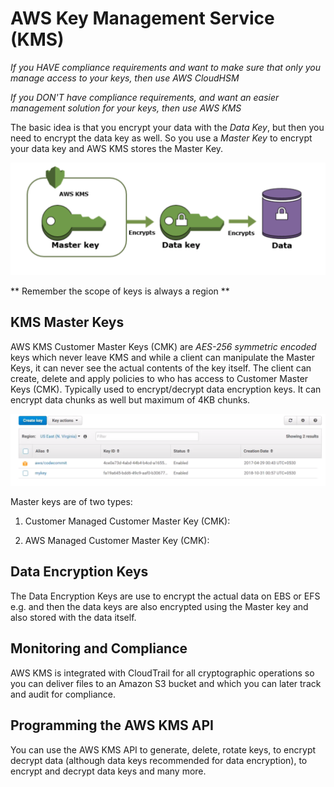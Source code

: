 # AWS Key Management Service (KMS)

*If you HAVE compliance requirements and want to make sure that only you manage access to your keys, then use AWS CloudHSM*

*If you DON'T have compliance requirements, and want an easier management solution for your keys, then use AWS KMS*

The basic idea is that you encrypt your data with the *Data Key*, but then you need to encrypt the data key as well. So you use a *Master Key* to encrypt your data key and AWS KMS stores the Master Key.

![stack Overflow](https://github.com/uashraf1981/AWS/blob/master/AWS-KMS/Master%20Key.png)

** Remember the scope of keys is always a region **

KMS Master Keys
-------------------
AWS KMS Customer Master Keys (CMK) are *AES-256* *symmetric encoded* keys which never leave KMS and while a client can manipulate the Master Keys, it can never see the actual contents of the key itself. The client can create, delete and apply policies to who has access to Customer Master Keys (CMK). Typically used to encrypt/decrypt data encryption keys. It can encrypt data chunks as well but maximum of 4KB chunks.

![stack Overflow](https://github.com/uashraf1981/AWS/blob/master/AWS-KMS/Keys.png)

Master keys are of two types:

1. Customer Managed Customer Master Key (CMK): 

2. AWS Managed Customer Master Key (CMK): 

Data Encryption Keys
--------------------
The Data Encryption Keys are use to encrypt the actual data on EBS or EFS e.g. and then the data keys are also encrypted using the Master key and also stored with the data itself.

Monitoring and Compliance
-------------------------
AWS KMS is integrated with CloudTrail for all cryptographic operations so you can deliver files to an Amazon S3 bucket and  which you can later track and audit for compliance.

Programming the AWS KMS API
---------------------------
You can use the AWS KMS API to generate, delete, rotate keys, to encrypt decrypt data (although data keys recommended for data encryption), to encrypt and decrypt data keys and many more.

